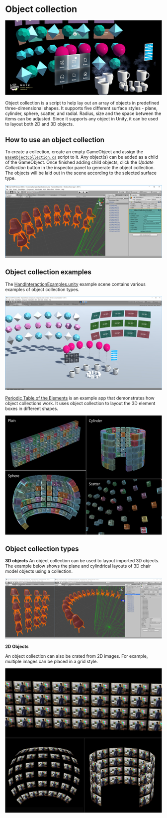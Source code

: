 # Object collection #

![Object collection](../Documentation/Images/ObjectCollection/MRTK_ObjectCollection_Main.png)

Object collection is a script to help lay out an array of objects in predefined three-dimensional shapes. It supports five different surface styles - plane, cylinder, sphere, scatter, and radial. Radius, size and the space between the items can be adjusted. Since it supports any object in Unity, it can be used to layout both 2D and 3D objects.

## How to use an object collection ##

To create a collection, create an empty GameObject and assign the [`BaseObjectCollection.cs`](https://github.com/Microsoft/MixedRealityToolkit-Unity/blob/mrtk_release/Assets/MixedRealityToolkit.SDK/Features/UX/Scripts/Collections/BaseObjectCollection.cs) script to it. Any object(s) can be added as a child of the GameObject. Once finished adding child objects, click the *Update Collection* button in the inspector panel to generate the object collection. The objects will be laid out in the scene according to the selected surface type.

![Object collection](../Documentation/Images/ObjectCollection/MRTK_ObjectCollection_Unity.jpg)

## Object collection examples ##

The [HandInteractionExamples.unity](https://github.com/Microsoft/MixedRealityToolkit-Unity/blob/mrtk_release/Assets/MixedRealityToolkit.Examples/Demos/HandTracking/Scenes/HandInteractionExamples.unity) example scene contains various examples of object collection types.

![Object collection](../Documentation/Images/ObjectCollection/MRTK_ObjectCollection_ExampleScene1.jpg)

[Periodic Table of the Elements](https://github.com/Microsoft/MRDesignLabs_Unity_PeriodicTable) is an example app that demonstrates how object collections work. It uses object collection to layout the 3D element boxes in different shapes.

![Object collection](../Documentation/Images/ObjectCollection/MRTK_ObjectCollection_Types.jpg)

## Object collection types ##

**3D objects**
An object collection can be used to layout imported 3D objects. The example below shows the plane and cylindrical layouts of 3D chair model objects using a collection.

![Object collection](../Documentation/Images/ObjectCollection/MRTK_ObjectCollection_3DObjects.jpg)

**2D Objects**

An object collection can also be crated from 2D images. For example, multiple images can be placed in a grid style.

![Object collection](../Documentation/Images/ObjectCollection/MRTK_ObjectCollection_Layout_2DImages.jpg)
